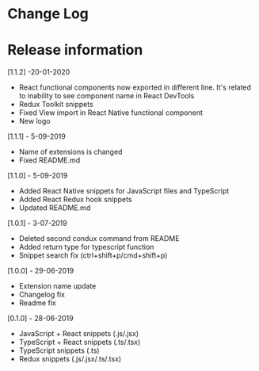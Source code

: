 # Change Log

# Release information

[1.1.2] -20-01-2020

- React functional components now exported in different line. It's related to inability to see component name in React DevTools
- Redux Toolkit snippets
- Fixed View import in React Native functional component
- New logo

[1.1.1] - 5-09-2019

- Name of extensions is changed
- Fixed README.md

[1.1.0] - 5-09-2019

- Added React Native snippets for JavaScript files and TypeScript
- Added React Redux hook snippets
- Updated README.md

[1.0.1] - 3-07-2019

- Deleted second condux command from README
- Added return type for typescript function
- Snippet search fix (ctrl+shift+p/cmd+shift+p)

[1.0.0] - 29-06-2019

- Extension name update
- Changelog fix
- Readme fix

[0.1.0] - 28-06-2019

- JavaScript + React snippets (.js/.jsx)
- TypeScript + React snippets (.ts/.tsx)
- TypeScript snippets (.ts)
- Redux snippets (.js/.jsx/.ts/.tsx)
